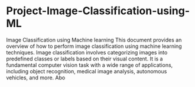 # Project-Image-Classification-using-ML
Image Classification using Machine learning This document provides an overview of how to perform image classification using machine learning techniques. Image classification involves categorizing images into predefined classes or labels based on their visual content. It is a fundamental computer vision task with a wide range of applications, including object recognition, medical image analysis, autonomous vehicles, and more.
Abo
